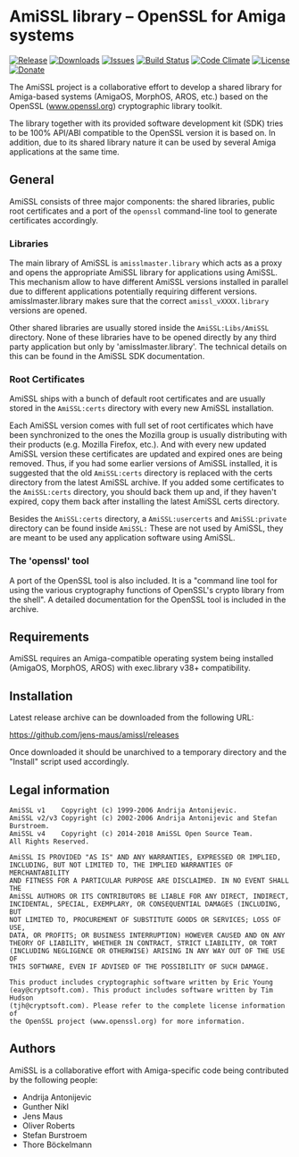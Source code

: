 # AmiSSL library – OpenSSL for Amiga systems

[![Release](https://img.shields.io/github/release/jens-maus/amissl.svg)](https://github.com/jens-maus/amissl/releases/latest)
[![Downloads](https://img.shields.io/github/downloads/jens-maus/amissl/latest/total.svg)](https://github.com/jens-maus/amissl/releases/latest)
[![Issues](https://img.shields.io/github/issues/jens-maus/amissl.svg)](https://github.com/jens-maus/amissl/issues)
[![Build Status](https://travis-ci.org/jens-maus/amissl.svg?branch=master)](https://travis-ci.org/jens-maus/amissl)
[![Code Climate](https://codeclimate.com/github/jens-maus/amissl/badges/gpa.svg)](https://codeclimate.com/github/jens-maus/amissl)
[![License](http://img.shields.io/:license-bsd_style-blue.svg?style=flat)](https://www.openssl.org/source/license.html)
[![Donate](https://img.shields.io/badge/donate-PayPal-green.svg)](https://www.paypal.com/cgi-bin/webscr?cmd=_s-xclick&hosted_button_id=8L52PD9A9WS36)

The AmiSSL project is a collaborative effort to develop a shared library for Amiga-based
systems (AmigaOS, MorphOS, AROS, etc.) based on the OpenSSL (www.openssl.org) cryptographic
library toolkit.

The library together with its provided software development kit (SDK) tries to be
100% API/ABI compatible to the OpenSSL version it is based on. In addition, due to its
shared library nature it can be used by several Amiga applications at the same time.

## General

AmiSSL consists of three major components: the shared libraries, public root certificates
and a port of the `openssl` command-line tool to generate certificates accordingly.

### Libraries

The main library of AmiSSL is `amisslmaster.library` which acts as a proxy and
opens the appropriate AmiSSL library for applications using AmiSSL. This mechanism
allow to have different AmiSSL versions installed in parallel due to different
applications potentially requiring different versions. amisslmaster.library makes
sure that the correct `amissl_vXXXX.library` versions are opened.

Other shared libraries are usually stored inside the `AmiSSL:Libs/AmiSSL` directory.
None of these libraries have to be opened directly by any third party application
but only by 'amisslmaster.library'. The technical details on this can be found in
the AmiSSL SDK documentation.

### Root Certificates

AmiSSL ships with a bunch of default root certificates and are usually stored in the
`AmiSSL:certs` directory with every new AmiSSL installation.

Each AmiSSL version comes with full set of root certificates which have been
synchronized to the ones the Mozilla group is usually distributing with their products
(e.g. Mozilla Firefox, etc.). And with every new updated AmiSSL version these
certificates are updated and expired ones are being removed.
Thus, if you had some earlier versions of AmiSSL installed,
it is suggested that the old `AmiSSL:certs` directory is replaced with the
certs directory from the latest AmiSSL archive. If you added some
certificates to the `AmiSSL:certs` directory, you should back them up and, if
they haven't expired, copy them back after installing the latest AmiSSL certs
directory.

Besides the `AmiSSL:certs` directory, a `AmiSSL:usercerts` and `AmiSSL:private`
directory can be found inside `AmiSSL:` These are not used by AmiSSL, they are meant
to be used any application software using AmiSSL.

### The 'openssl' tool

A port of the OpenSSL tool is also included. It is a "command line tool for
using the various cryptography functions of OpenSSL's crypto library from the
shell". A detailed documentation for the OpenSSL tool is included in the archive.

## Requirements

AmiSSL requires an Amiga-compatible operating system being installed (AmigaOS, MorphOS, AROS)
with exec.library v38+ compatibility.

## Installation

Latest release archive can be downloaded from the following URL:

  https://github.com/jens-maus/amissl/releases

Once downloaded it should be unarchived to a temporary directory and the "Install"
script used accordingly.

## Legal information

```
AmiSSL v1    Copyright (c) 1999-2006 Andrija Antonijevic.
AmiSSL v2/v3 Copyright (c) 2002-2006 Andrija Antonijevic and Stefan Burstroem.
AmiSSL v4    Copyright (c) 2014-2018 AmiSSL Open Source Team.
All Rights Reserved.

AmiSSL IS PROVIDED "AS IS" AND ANY WARRANTIES, EXPRESSED OR IMPLIED,
INCLUDING, BUT NOT LIMITED TO, THE IMPLIED WARRANTIES OF MERCHANTABILITY
AND FITNESS FOR A PARTICULAR PURPOSE ARE DISCLAIMED. IN NO EVENT SHALL THE
AmiSSL AUTHORS OR ITS CONTRIBUTORS BE LIABLE FOR ANY DIRECT, INDIRECT,
INCIDENTAL, SPECIAL, EXEMPLARY, OR CONSEQUENTIAL DAMAGES (INCLUDING, BUT
NOT LIMITED TO, PROCUREMENT OF SUBSTITUTE GOODS OR SERVICES; LOSS OF USE,
DATA, OR PROFITS; OR BUSINESS INTERRUPTION) HOWEVER CAUSED AND ON ANY
THEORY OF LIABILITY, WHETHER IN CONTRACT, STRICT LIABILITY, OR TORT
(INCLUDING NEGLIGENCE OR OTHERWISE) ARISING IN ANY WAY OUT OF THE USE OF
THIS SOFTWARE, EVEN IF ADVISED OF THE POSSIBILITY OF SUCH DAMAGE.

This product includes cryptographic software written by Eric Young
(eay@cryptsoft.com). This product includes software written by Tim Hudson
(tjh@cryptsoft.com). Please refer to the complete license information of
the OpenSSL project (www.openssl.org) for more information.
```

## Authors

AmiSSL is a collaborative effort with Amiga-specific code being contributed by
the following people:

- Andrija Antonijevic
- Gunther Nikl
- Jens Maus
- Oliver Roberts
- Stefan Burstroem
- Thore Böckelmann
